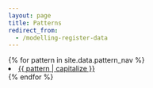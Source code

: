 ```yaml
---
layout: page
title: Patterns
redirect_from:
  - /modelling-register-data
---
```


<ul></ul>
{% for pattern in site.data.pattern_nav %}
<li><a href="{{site.baseurl}}/patterns/{{ pattern }}">{{ pattern | capitalize }}</a></li>
{% endfor %}
